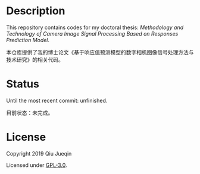 # Description

This repository contains codes for my doctoral thesis: *Methodology and Technology of Camera Image Signal Processing Based on Responses Prediction Model*.

本仓库提供了我的博士论文《基于响应值预测模型的数字相机图像信号处理方法与技术研究》的相关代码。



# Status

Until the most recent commit: unfinished.

目前状态：未完成。



# License

Copyright 2019 Qiu Jueqin

Licensed under [GPL-3.0](http://www.gnu.org/licenses/).